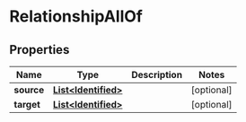 

# RelationshipAllOf

## Properties

Name | Type | Description | Notes
------------ | ------------- | ------------- | -------------
**source** | [**List&lt;Identified&gt;**](Identified.md) |  |  [optional]
**target** | [**List&lt;Identified&gt;**](Identified.md) |  |  [optional]



